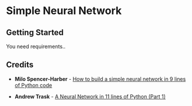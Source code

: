 # Simple Neural Network

## Getting Started

You need requirements..

## Credits
* **Milo Spencer-Harber** - [How to build a simple neural network in 9 lines of Python code](https://medium.com/technology-invention-and-more/how-to-build-a-simple-neural-network-in-9-lines-of-python-code-cc8f23647ca1)

* **Andrew Trask** - [A Neural Network in 11 lines of Python (Part 1)](https://iamtrask.github.io/2015/07/12/basic-python-network/)
